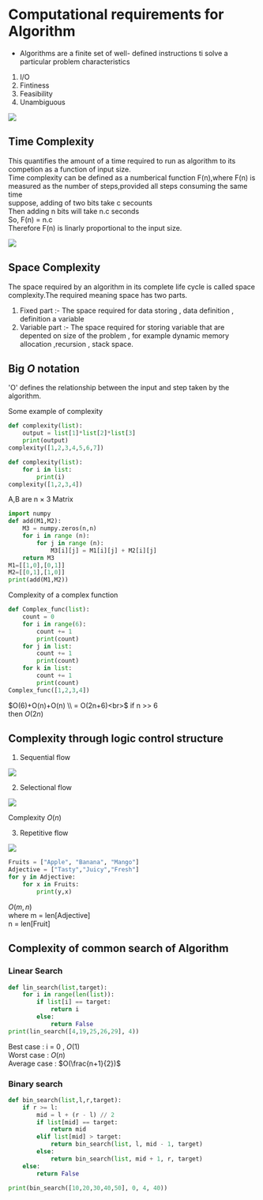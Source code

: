 # Computational requirements for Algorithm

- Algorithms are a finite set of well- defined instructions ti solve a particular problem characteristics <br>
1. I/O
2. Fintiness
3. Feasibility
4. Unambiguous

<img src = "image.png">

## Time Complexity
This quantifies the amount of a time required to run as algorithm to its competion as a function of input size.<br>
Time complexity can be defined as a numberical function F(n),where F(n) is measured as the number of steps,provided all steps consuming the same time <br>
suppose, adding of two bits take c secounts<br>
Then adding n bits will take n.c seconds<br>
So, F(n) = n.c <br>
Therefore F(n) is linarly proportional to the input size.<br>

<img src = "image-1.png">

## Space Complexity
The space required by an algorithm in its complete life cycle is called space complexity.The required meaning space has two parts.<br>
1. Fixed part :- The space required for data storing , data definition , definition a variable
2. Variable part :- The space required for storing variable that are depented on size of the problem , for example dynamic memory allocation ,recursion , stack space.

## Big $O$ notation
'O' defines the relationship between the input and step taken by the algorithm.

Some example of complexity
```python
def complexity(list):
    output = list[1]*list[2]*list[3]
    print(output)
complexity([1,2,3,4,5,6,7])
```

```python
def complexity(list):
    for i in list:
        print(i)
complexity([1,2,3,4])
```

A,B are n $\times$ 3 Matrix
```python
import numpy
def add(M1,M2):
    M3 = numpy.zeros(n,n)
    for i in range (n):
        for j in range (n):
            M3[i][j] = M1[i][j] + M2[i][j]
    return M3
M1=[[1,0],[0,1]]
M2=[[0,1],[1,0]]
print(add(M1,M2))
```
Complexity of a complex function

```python
def Complex_func(list):
    count = 0
    for i in range(6):
        count += 1
        print(count)
    for j in list:
        count += 1
        print(count)
    for k in list:
        count += 1
        print(count)
Complex_func([1,2,3,4])
```

$O(6)+O(n)+O(n) \\
= O(2n+6)<br>$
if n >> 6 <br>
then $O(2n)$

## Complexity through logic control structure
1. Sequential flow

<img src = "image-2.png">

2. Selectional flow

<img src = "image-3.png">

Complexity $O(n)$

3. Repetitive flow

<img src = "image-4.png">


```python
Fruits = ["Apple", "Banana", "Mango"]
Adjective = ["Tasty","Juicy","Fresh"]
for y in Adjective:
    for x in Fruits:
        print(y,x)
```

$O(m,n)$<br>
where m = len[Adjective]<br>
n = len[Fruit]<br>

## Complexity of common search of Algorithm
### Linear Search
```python
def lin_search(list,target):
    for i in range(len(list)):
        if list[i] == target:
            return i
        else:
            return False
print(lin_search([4,19,25,26,29], 4))
```
Best case : i = 0 , $O(1)$<br>
Worst case : $O(n)$<br>
Average case : $O(\frac{n+1}{2})$

### Binary search
```python
def bin_search(list,l,r,target):
    if r >= l:
        mid = l + (r - l) // 2
        if list[mid] == target:
            return mid
        elif list[mid] > target:
            return bin_search(list, l, mid - 1, target)
        else:
            return bin_search(list, mid + 1, r, target)
    else:
        return False

print(bin_search([10,20,30,40,50], 0, 4, 40))
```
